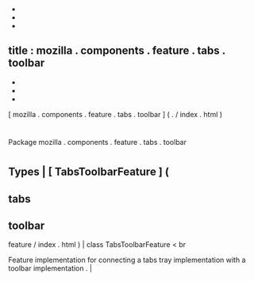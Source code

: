 -
-
-
title
:
mozilla
.
components
.
feature
.
tabs
.
toolbar
-
-
-
-
[
mozilla
.
components
.
feature
.
tabs
.
toolbar
]
(
.
/
index
.
html
)
#
#
Package
mozilla
.
components
.
feature
.
tabs
.
toolbar
#
#
#
Types
|
[
TabsToolbarFeature
]
(
-
tabs
-
toolbar
-
feature
/
index
.
html
)
|
class
TabsToolbarFeature
<
br
>
Feature
implementation
for
connecting
a
tabs
tray
implementation
with
a
toolbar
implementation
.
|

